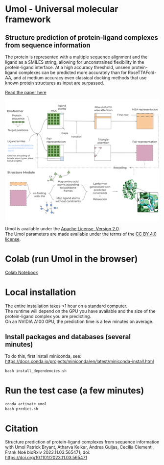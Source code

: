 # Umol - **U**niversal **mol**ecular framework

## Structure prediction of protein-ligand complexes from sequence information
The protein is represented with a multiple sequence alignment and the ligand as a SMILES string, allowing for unconstrained flexibility in the protein-ligand interface. At a high accuracy threshold, unseen protein-ligand complexes can be predicted more accurately than for RoseTTAFold-AA, and at medium accuracy even classical docking methods that use known protein structures as input are surpassed.

[Read the paper here](https://www.biorxiv.org/content/10.1101/2023.11.03.565471v1)

<img src="./Network.svg"/>

Umol is available under the [Apache License, Version 2.0](http://www.apache.org/licenses/LICENSE-2.0). \
The Umol parameters are made available under the terms of the [CC BY 4.0 license](https://creativecommons.org/licenses/by/4.0/legalcode).


# Colab (run Umol in the browser)

[Colab Notebook](https://colab.research.google.com/github/patrickbryant1/Umol/blob/master/Umol.ipynb)

# Local installation
The entire installation takes <1 hour on a standard computer. \
The runtime will depend on the GPU you have available and the size of the protein-ligand complex you are predicting. \
On an NVIDIA A100 GPU, the prediction time is a few minutes on average.


## Install packages and databases (several minutes)
To do this, first install miniconda, see: https://docs.conda.io/projects/miniconda/en/latest/miniconda-install.html

```
bash install_dependencies.sh
```


# Run the test case (a few minutes)
```
conda activate umol
bash predict.sh
```

# Citation
Structure prediction of protein-ligand complexes from sequence information with Umol
Patrick Bryant, Atharva Kelkar, Andrea Guljas, Cecilia Clementi, Frank Noé
bioRxiv 2023.11.03.565471; doi: https://doi.org/10.1101/2023.11.03.565471
